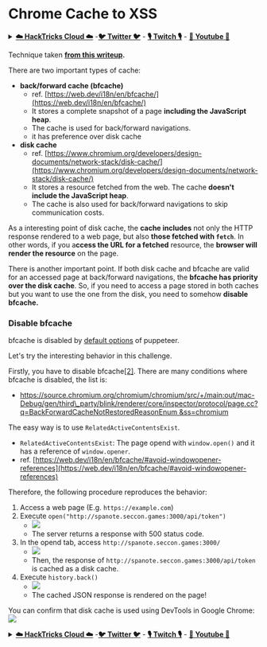 # Chrome Cache to XSS

<details>

<summary><a href="https://cloud.hacktricks.xyz/pentesting-cloud/pentesting-cloud-methodology"><strong>☁️ HackTricks Cloud ☁️</strong></a> -<a href="https://twitter.com/hacktricks_live"><strong>🐦 Twitter 🐦</strong></a> - <a href="https://www.twitch.tv/hacktricks_live/schedule"><strong>🎙️ Twitch 🎙️</strong></a> - <a href="https://www.youtube.com/@hacktricks_LIVE"><strong>🎥 Youtube 🎥</strong></a></summary>

* Do you work in a **cybersecurity company**? Do you want to see your **company advertised in HackTricks**? or do you want to have access to the **latest version of the PEASS or download HackTricks in PDF**? Check the [**SUBSCRIPTION PLANS**](https://github.com/sponsors/carlospolop)!
* Discover [**The PEASS Family**](https://opensea.io/collection/the-peass-family), our collection of exclusive [**NFTs**](https://opensea.io/collection/the-peass-family)
* Get the [**official PEASS & HackTricks swag**](https://peass.creator-spring.com)
* **Join the** [**💬**](https://emojipedia.org/speech-balloon/) [**Discord group**](https://discord.gg/hRep4RUj7f) or the [**telegram group**](https://t.me/peass) or **follow** me on **Twitter** [**🐦**](https://github.com/carlospolop/hacktricks/tree/7af18b62b3bdc423e11444677a6a73d4043511e9/\[https:/emojipedia.org/bird/README.md)[**@carlospolopm**](https://twitter.com/hacktricks_live)**.**
* **Share your hacking tricks by submitting PRs to the** [**hacktricks repo**](https://github.com/carlospolop/hacktricks) **and** [**hacktricks-cloud repo**](https://github.com/carlospolop/hacktricks-cloud).

</details>

Technique taken [**from this writeup**](https://blog.arkark.dev/2022/11/18/seccon-en/#web-spanote)**.**

There are two important types of cache:

* **back/forward cache (bfcache)**
  * ref. [https://web.dev/i18n/en/bfcache/](https://web.dev/i18n/en/bfcache/)
  * It stores a complete snapshot of a page **including the JavaScript heap**.
  * The cache is used for back/forward navigations.
  * it has preference over disk cache
* **disk cache**
  * ref. [https://www.chromium.org/developers/design-documents/network-stack/disk-cache/](https://www.chromium.org/developers/design-documents/network-stack/disk-cache/)
  * It stores a resource fetched from the web. The cache **doesn't include the JavaScript heap**.
  * The cache is also used for back/forward navigations to skip communication costs.

As a interesting point of disk cache, the **cache includes** not only the HTTP response rendered to a web page, but also **those fetched with `fetch`**. In other words, if you a**ccess the URL for a fetched** resource, the **browser will render the resource** on the page.

There is another important point. If both disk cache and bfcache are valid for an accessed page at back/forward navigations, the **bfcache has priority over the disk cache**. So, if you need to access a page stored in both caches but you want to use the one from the disk, you need to somehow **disable bfcache.**

### Disable bfcache

bfcache is disabled by [default options](https://github.com/puppeteer/puppeteer/blob/v19.2.0/packages/puppeteer-core/src/node/ChromeLauncher.ts#L175) of puppeteer.

Let's try the interesting behavior in this challenge.

Firstly, you have to disable bfcache[\[2\]](https://blog.arkark.dev/2022/11/18/seccon-en/#fn2). There are many conditions where bfcache is disabled, the list is:

* [https://source.chromium.org/chromium/chromium/src/+/main:out/mac-Debug/gen/third\_party/blink/renderer/core/inspector/protocol/page.cc?q=BackForwardCacheNotRestoredReasonEnum \&ss=chromium](https://source.chromium.org/chromium/chromium/src/+/main:out/mac-Debug/gen/third\_party/blink/renderer/core/inspector/protocol/page.cc?q=BackForwardCacheNotRestoredReasonEnum%20\&ss=chromium)

The easy way is to use `RelatedActiveContentsExist`.

* `RelatedActiveContentsExist`: The page opend with `window.open()` and it has a reference of `window.opener`.
* ref. [https://web.dev/i18n/en/bfcache/#avoid-windowopener-references](https://web.dev/i18n/en/bfcache/#avoid-windowopener-references)

Therefore, the following procedure reproduces the behavior:

1. Access a web page (E.g. `https://example.com`)
2. Execute `open("http://spanote.seccon.games:3000/api/token")`
   * ![](https://blog.arkark.dev/images/2022/20221118-seccon-spanote-04.png)
   * The server returns a response with 500 status code.
3. In the opend tab, access `http://spanote.seccon.games:3000/`
   * ![](https://blog.arkark.dev/images/2022/20221118-seccon-spanote-05.png)
   * Then, the response of `http://spanote.seccon.games:3000/api/token` is cached as a disk cache.
4. Execute `history.back()`
   * ![](https://blog.arkark.dev/images/2022/20221118-seccon-spanote-06.png)
   * The cached JSON response is rendered on the page!

You can confirm that disk cache is used using DevTools in Google Chrome:\
![](https://blog.arkark.dev/images/2022/20221118-seccon-spanote-07.png)

<details>

<summary><a href="https://cloud.hacktricks.xyz/pentesting-cloud/pentesting-cloud-methodology"><strong>☁️ HackTricks Cloud ☁️</strong></a> -<a href="https://twitter.com/hacktricks_live"><strong>🐦 Twitter 🐦</strong></a> - <a href="https://www.twitch.tv/hacktricks_live/schedule"><strong>🎙️ Twitch 🎙️</strong></a> - <a href="https://www.youtube.com/@hacktricks_LIVE"><strong>🎥 Youtube 🎥</strong></a></summary>

* Do you work in a **cybersecurity company**? Do you want to see your **company advertised in HackTricks**? or do you want to have access to the **latest version of the PEASS or download HackTricks in PDF**? Check the [**SUBSCRIPTION PLANS**](https://github.com/sponsors/carlospolop)!
* Discover [**The PEASS Family**](https://opensea.io/collection/the-peass-family), our collection of exclusive [**NFTs**](https://opensea.io/collection/the-peass-family)
* Get the [**official PEASS & HackTricks swag**](https://peass.creator-spring.com)
* **Join the** [**💬**](https://emojipedia.org/speech-balloon/) [**Discord group**](https://discord.gg/hRep4RUj7f) or the [**telegram group**](https://t.me/peass) or **follow** me on **Twitter** [**🐦**](https://github.com/carlospolop/hacktricks/tree/7af18b62b3bdc423e11444677a6a73d4043511e9/\[https:/emojipedia.org/bird/README.md)[**@carlospolopm**](https://twitter.com/hacktricks_live)**.**
* **Share your hacking tricks by submitting PRs to the** [**hacktricks repo**](https://github.com/carlospolop/hacktricks) **and** [**hacktricks-cloud repo**](https://github.com/carlospolop/hacktricks-cloud).

</details>
